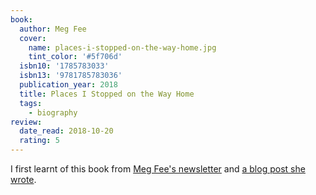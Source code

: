 ```yaml
---
book:
  author: Meg Fee
  cover:
    name: places-i-stopped-on-the-way-home.jpg
    tint_color: '#5f706d'
  isbn10: '1785783033'
  isbn13: '9781785783036'
  publication_year: 2018
  title: Places I Stopped on the Way Home
  tags:
    - biography
review:
  date_read: 2018-10-20
  rating: 5
---
```


I first learnt of this book from [Meg Fee's newsletter](http://www.megfee.com/megfee/2018/3/14/3rsk88y6acek8ihbe17np64cboawd4) and [a blog post she wrote](http://www.megfee.com/megfee/2018/5/4/places-i-stopped).